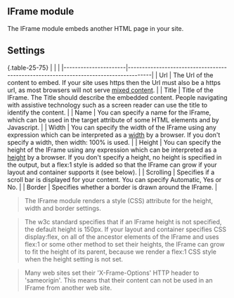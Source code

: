 ## IFrame module
The IFrame module embeds another HTML page in your site.

## Settings

{.table-25-75}
|                      |                                                                                      |
|----------------------|--------------------------------------------------------------------------------------|
| Url                  | The Url of the content to embed.  If your site uses https then the Url must also be a https url, as most browsers will not serve [mixed content](https://developer.mozilla.org/en-US/docs/Web/Security/Mixed_content).  |
| Title                | Title of the IFrame.  The Title should describe the embedded content. People navigating with assistive technology such as a screen reader can use the title to identify the content.   |
| Name                 | You can specify a name for the IFrame, which can be used in the target attribute of some HTML elements and by Javascript. |
| Width                | You can specify the width of the IFrame using any expression which can be interpreted as a [width](https://developer.mozilla.org/en-US/docs/Web/CSS/width) by a browser.  If you don't specify a width, then width: 100% is used. |
| Height               | You can specify the height of the IFrame using any expression which can be interpreted as a [height](https://developer.mozilla.org/en-US/docs/Web/CSS/height) by a browser.  If you don't specify a height, no height is specified in the output, but a flex:1 style is added so that the IFrame can grow if your layout and container supports it (see below). |
| Scrolling            | Specifies if a scroll bar is displayed for your content.  You can specify Automatic, Yes or No.  |
| Border               | Specifies whether a border is drawn around the IFrame.  |

> The IFrame module renders a style (CSS) attribute for the height, width and border settings. 

> The w3c standard specifies that if an IFrame height is not specified, the default height is 150px.  If your layout and container specifies CSS display:flex, on all of the ancestor elements of the IFrame
and uses flex:1 or some other method to set their heights, the IFrame can grow to fit the height of its parent, because we render a flex:1 CSS style when the height setting is not set.

> Many web sites set their 'X-Frame-Options' HTTP header to 'sameorigin'.  This means that their content can not be used in an IFrame from another web site.
